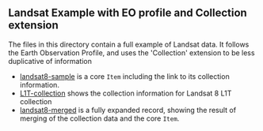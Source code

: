 ## Landsat Example with EO profile and Collection extension

The files in this directory contain a full example of Landsat data. It follows the Earth Observation
Profile, and uses the 'Collection' extension to be less duplicative of information

* [landsat8-sample](landsat8-sample.json) is a core `Item` including the link to its collection information.
* [L1T-collection](L1T-collection.json) shows the collection information for Landsat 8 L1T collection
* [landsat8-merged](landsat8-merged.json) is a fully expanded record, showing the result of merging of the collection data and the core `Item`. 